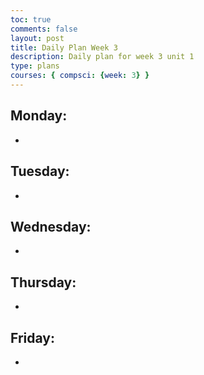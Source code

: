 ```yaml
---
toc: true
comments: false
layout: post
title: Daily Plan Week 3
description: Daily plan for week 3 unit 1
type: plans
courses: { compsci: {week: 3} }
---
```


## Monday:
- 

## Tuesday:
- 

## Wednesday:
- 

## Thursday:
- 

## Friday:
- 